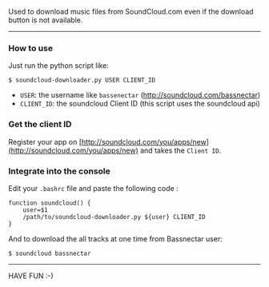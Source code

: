 Used to download music files from SoundCloud.com even if the download button is not available.

___

### How to use

Just run the python script like:

```shell
$ soundcloud-downloader.py USER CLIENT_ID
```
* `USER`: the username like `bassenectar` (http://soundcloud.com/bassnectar)
* `CLIENT_ID`: the soundcloud Client ID (this script uses the soundcloud api)

### Get the client ID

Register your app on [http://soundcloud.com/you/apps/new](http://soundcloud.com/you/apps/new) and takes the `Client ID`.

### Integrate into the console

Edit your `.bashrc` file and paste the following code :

```shell
function soundcloud() {
    user=$1
    /path/to/soundcloud-downloader.py ${user} CLIENT_ID
}
```
And to download the all tracks at one time from Bassnectar user:
```shell
$ soundcloud bassnectar
```
___

HAVE FUN :-)